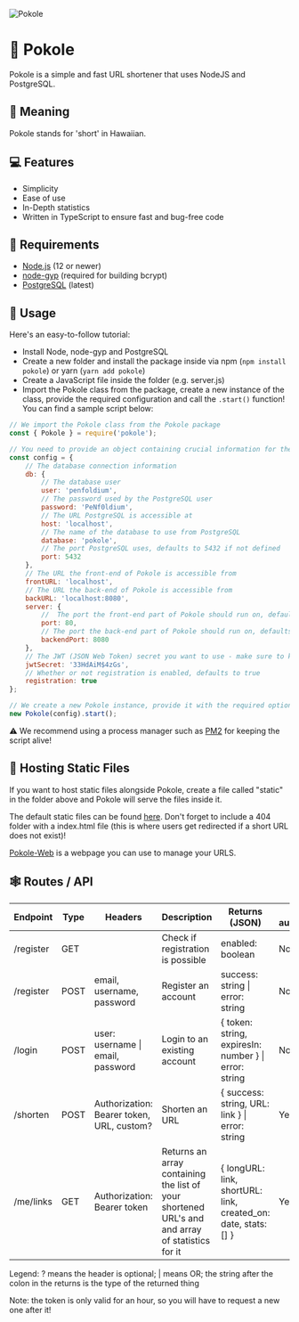 ![Pokole](https://i.imgur.com/jGBJmfr.png)

# 🔗 Pokole
Pokole is a simple and fast URL shortener that uses NodeJS and PostgreSQL.

## 🤔 Meaning
Pokole stands for 'short' in Hawaiian.

## 💻 Features
- Simplicity
- Ease of use
- In-Depth statistics
- Written in TypeScript to ensure fast and bug-free code

## 📝 Requirements
- [Node.js](https://nodejs.org/en/) (12 or newer)
- [node-gyp](https://github.com/nodejs/node-gyp) (required for building bcrypt)
- [PostgreSQL](https://postgresql.org) (latest)

## 🔨 Usage
Here's an easy-to-follow tutorial:

- Install Node, node-gyp and PostgreSQL
- Create a new folder and install the package inside via npm (`npm install pokole`) or yarn (`yarn add pokole`)
- Create a JavaScript file inside the folder (e.g. server.js)
- Import the Pokole class from the package, create a new instance of the class, provide the required configuration and call the `.start()` function! You can find a sample script below:
```js
// We import the Pokole class from the Pokole package
const { Pokole } = require('pokole');

// You need to provide an object containing crucial information for the package, so we define that here 
const config = {
    // The database connection information
    db: { 
        // The database user
        user: 'penfoldium',
        // The password used by the PostgreSQL user
        password: 'PeNf0ldium',
        // The URL PostgreSQL is accessible at
        host: 'localhost',
        // The name of the database to use from PostgreSQL
        database: 'pokole',
        // The port PostgreSQL uses, defaults to 5432 if not defined
        port: 5432
    },
    // The URL the front-end of Pokole is accessible from
    frontURL: 'localhost',
    // The URL the back-end of Pokole is accessible from
    backURL: 'localhost:8080',
    server: {
        //  The port the front-end part of Pokole should run on, defaults to 80 if not defined
        port: 80,
        // The port the back-end part of Pokole should run on, defaults to 8080 if not defined
        backendPort: 8080
    },
    // The JWT (JSON Web Token) secret you want to use - make sure to keep this private, as this is what's used to encrypt user tokens
    jwtSecret: '33HdAiM$4zGs',
    // Whether or not registration is enabled, defaults to true
    registration: true
};

// We create a new Pokole instance, provide it with the required options and call the start function
new Pokole(config).start();
```

⚠ We recommend using a process manager such as [PM2](https://pm2.keymetrics.io) for keeping the script alive!

## 📂 Hosting Static Files
If you want to host static files alongside Pokole, create a file called "static" in the folder above and Pokole will serve the files inside it.

The default static files can be found [here](/src/static). Don't forget to include a 404 folder with a index.html file (this is where users get redirected if a short URL does not exist)!

[Pokole-Web](https://github.com/penfoldium/pokole-web) is a webpage you can use to manage your URLS.

## 🕸 Routes / API

| Endpoint  | Type | Headers                                   | Description                                                                                     | Returns (JSON)                                                 | Requires authentication |
| --------- | ---- | ----------------------------------------- | ----------------------------------------------------------------------------------------------- | -------------------------------------------------------------- | ----------------------- |
| /register | GET  |                                           | Check if registration is possible                                                               | enabled: boolean                                               | No                      |
| /register | POST | email, username, password                 | Register an account                                                                             | success: string \| error: string                               | No                      |
| /login    | POST | user: username \| email, password          | Login to an existing account                                                                   | { token: string, expiresIn: number } \| error: string          | No                      |
| /shorten  | POST | Authorization: Bearer token, URL, custom? | Shorten an URL                                                                                  | { success: string, URL: link } \| error: string                | Yes                     |
| /me/links	| GET  | Authorization: Bearer token               | Returns an array containing the list of your shortened URL's and and array of statistics for it | { longURL: link, shortURL: link, created_on: date, stats: [] } | Yes                     |

Legend: ? means the header is optional; | means OR; the string after the colon in the returns is the type of the returned thing

Note: the token is only valid for an hour, so you will have to request a new one after it!